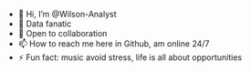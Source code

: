 - 👋 Hi, I’m @Wilson-Analyst
- 👀 Data fanatic
- 💞️ Open to collaboration
- 📫 How to reach me here in Github, am  online 24/7
- ⚡ Fun fact: music avoid stress, life is all about opportunities

<!---
Wilson-Analyst/Wilson-Analyst is a ✨ special ✨ repository because its `README.md` (this file) appears on your GitHub profile.
You can click the Preview link to take a look at your changes.
--->
